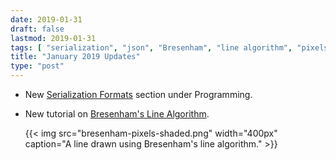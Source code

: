 ```yaml
---
date: 2019-01-31
draft: false
lastmod: 2019-01-31
tags: [ "serialization", "json", "Bresenham", "line algorithm", "pixels" ]
title: "January 2019 Updates"
type: "post"
---
```


* New [Serialization Formats](/programming/serialization-formats) section under Programming.
* New tutorial on [Bresenham's Line Algorithm](/programming/algorithms-and-data-structures/bresenhams-line-algorithm).

    {{< img src="bresenham-pixels-shaded.png" width="400px" caption="A line drawn using Bresenham's line algorithm." >}}